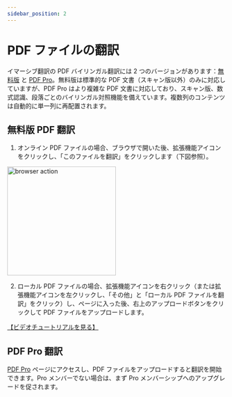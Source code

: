 ```yaml
---
sidebar_position: 2
---
```


# PDF ファイルの翻訳

イマーシブ翻訳の PDF バイリンガル翻訳には 2 つのバージョンがあります：[無料版](https://app.immersivetranslate.com/file/) と [PDF Pro](https://app.immersivetranslate.com/pdf-pro/)。無料版は標準的な PDF 文書（スキャン版以外）のみに対応していますが、PDF Pro はより複雑な PDF 文書に対応しており、スキャン版、数式認識、段落ごとのバイリンガル対照機能を備えています。複数列のコンテンツは自動的に単一列に再配置されます。

## 無料版 PDF 翻訳

1. オンライン PDF ファイルの場合、ブラウザで開いた後、拡張機能アイコンをクリックし、「このファイルを翻訳」をクリックします（下図参照）。

<img src="https://s.immersivetranslate.com/static/official-static/assets/browser-pdf.png" alt="browser action" width="250" />

2. ローカル PDF ファイルの場合、拡張機能アイコンを右クリック（または拡張機能アイコンを左クリックし、「その他」と「ローカル PDF ファイルを翻訳」をクリック）し、ページに入った後、右上のアップロードボタンをクリックして PDF ファイルをアップロードします。

[【ビデオチュートリアルを見る】](https://www.bilibili.com/video/BV1HP411z7Qi/?)

## PDF Pro 翻訳

[PDF Pro](https://app.immersivetranslate.com/pdf-pro/) ページにアクセスし、PDF ファイルをアップロードすると翻訳を開始できます。Pro メンバーでない場合は、まず Pro メンバーシップへのアップグレードを促されます。
